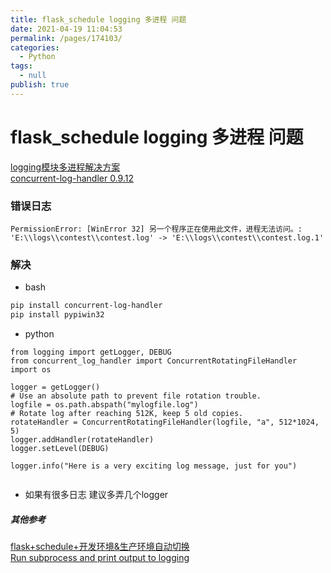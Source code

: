 ```yaml
---
title: flask_schedule logging 多进程 问题
date: 2021-04-19 11:04:53
permalink: /pages/174103/
categories: 
  - Python
tags: 
  - null
publish: true
---
```

# flask_schedule logging 多进程 问题  

[logging模块多进程解决方案](https://blog.gdyshi.top/2018/06/27/logging_multiprocess/)    
[concurrent-log-handler 0.9.12](https://pypi.org/project/concurrent-log-handler/)    
### 错误日志    
```    
PermissionError: [WinError 32] 另一个程序正在使用此文件，进程无法访问。: 'E:\\logs\\contest\\contest.log' -> 'E:\\logs\\contest\\contest.log.1'    
```    
### 解决    
* bash    
```bash    
pip install concurrent-log-handler    
pip install pypiwin32    
```    
* python     
```python3    
from logging import getLogger, DEBUG    
from concurrent_log_handler import ConcurrentRotatingFileHandler    
import os    
    
logger = getLogger()    
# Use an absolute path to prevent file rotation trouble.    
logfile = os.path.abspath("mylogfile.log")    
# Rotate log after reaching 512K, keep 5 old copies.    
rotateHandler = ConcurrentRotatingFileHandler(logfile, "a", 512*1024, 5)    
logger.addHandler(rotateHandler)    
logger.setLevel(DEBUG)    
    
logger.info("Here is a very exciting log message, just for you")    
    
```    
* 如果有很多日志 建议多弄几个logger    
##### 其他参考    
[flask+schedule+开发环境&生产环境自动切换](https://www.jianshu.com/p/73031d49a774)    
[Run subprocess and print output to logging](https://stackoverflow.com/questions/21953835/run-subprocess-and-print-output-to-logging)    
    
